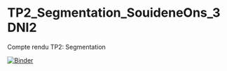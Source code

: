 # TP2_Segmentation_SouideneOns_3DNI2
Compte rendu TP2: Segmentation

[![Binder](https://mybinder.org/badge_logo.svg)](https://mybinder.org/v2/gh/SouideneOns/TP2_Segmentation_SouideneOns_3DNI2/main)
